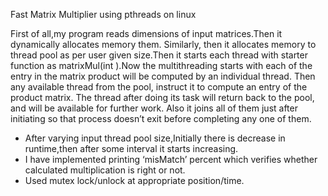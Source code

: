Fast Matrix Multiplier using pthreads on linux

First of all,my program reads dimensions of input matrices.Then it dynamically allocates memory them.
Similarly, then it allocates memory to thread pool as per user given size.Then it starts each thread with starter function as matrixMul(int ).Now the multithreading starts with  each of the entry in the matrix product will be computed by an individual thread. Then any available thread from the pool, instruct it to compute an entry of the product matrix. The thread after doing its task will return back to the pool, and will be available for further work.
Also it joins all of them just after initiating so that process doesn’t exit before completing any one of them.

- After varying input thread pool size,Initially there is  decrease in runtime,then after some interval it starts increasing.
- I have implemented printing ‘misMatch’ percent which verifies whether calculated multiplication is right or not.
- Used mutex lock/unlock at appropriate position/time.
